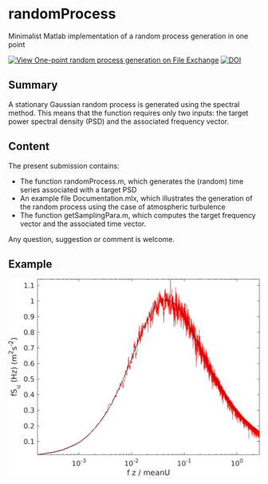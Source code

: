 # randomProcess
Minimalist Matlab implementation of a random process generation in one point

[![View One-point random process generation on File Exchange](https://www.mathworks.com/matlabcentral/images/matlab-file-exchange.svg)](https://se.mathworks.com/matlabcentral/fileexchange/76854-one-point-random-process-generation)
[![DOI](https://zenodo.org/badge/DOI/10.5281/zenodo.3890406.svg)](https://doi.org/10.5281/zenodo.3890406)

## Summary
A stationary Gaussian random process is generated using the spectral method. This means that the function requires only two inputs: the target power spectral density (PSD) and the associated frequency vector.


## Content
The present submission contains:
 - The function randomProcess.m, which generates the (random) time series associated with a target PSD
 - An example file Documentation.mlx, which illustrates the generation of the random process using the case of atmospheric turbulence
- The function getSamplingPara.m, which computes the target frequency vector and the associated time vector.

Any question, suggestion or comment is welcome.

## Example

![Comparison between the target and estimated power-spectral density for turbulence data](illustration.jpg)
